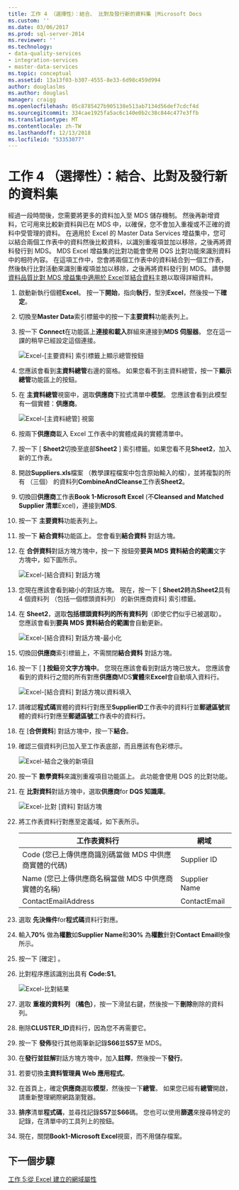 ```yaml
---
title: 工作 4 （選擇性）：結合、 比對及發行新的資料集 |Microsoft Docs
ms.custom: ''
ms.date: 03/06/2017
ms.prod: sql-server-2014
ms.reviewer: ''
ms.technology:
- data-quality-services
- integration-services
- master-data-services
ms.topic: conceptual
ms.assetid: 13a13f03-b307-4555-8e33-6d98c459d994
author: douglaslms
ms.author: douglasl
manager: craigg
ms.openlocfilehash: 05c8785427b905138e513ab7134d56def7cdcf4d
ms.sourcegitcommit: 334cae1925fa5ac6c140e0b2c38c844c477e3ffb
ms.translationtype: MT
ms.contentlocale: zh-TW
ms.lasthandoff: 12/13/2018
ms.locfileid: "53353077"
---
```

# <a name="task-4-optional-combining-matching-and-publishing-new-set-of-data"></a>工作 4 （選擇性）：結合、比對及發行新的資料集
  經過一段時間後，您需要將更多的資料加入至 MDS 儲存機制。 然後再新增資料，它可用來比較新資料與已在 MDS 中，以確保，您不會加入重複或不正確的資料中受管理的資料。 在適用於 Excel 的 Master Data Services 增益集中，您可以結合兩個工作表中的資料然後比較資料，以識別重複項並加以移除，之後再將資料發行到 MDS。 MDS Excel 增益集的比對功能會使用 DQS 比對功能來識別資料中的相符內容。 在這項工作中，您會將兩個工作表中的資料結合到一個工作表，然後執行比對活動來識別重複項並加以移除，之後再將資料發行到 MDS。 請參閱[資料品質比對 MDS 增益集中適用於 Excel](https://msdn.microsoft.com/library/hh548681.aspx)並[結合資料](https://msdn.microsoft.com/library/hh548680.aspx)主題以取得詳細資料。  
  
1.  啟動新執行個體**Excel**。 按一下**開始**，指向**執行**，型別**Excel**，然後按一下**確定**。  
  
2.  切換至**Master Data**索引標籤中的按一下**主要資料**功能表列上。  
  
3.  按一下  **Connect**在功能區上**連接和載入**群組來連接到**MDS 伺服器**。 您在這一課的稍早已經設定這個連接。  
  
     ![Excel-[主要資料] 索引標籤上顯示總管按鈕](../../2014/tutorials/media/et-combinematchandpublishnewsod-01.jpg "Excel-[主要資料] 索引標籤上顯示總管按鈕")  
  
4.  您應該會看到**主資料總管**右邊的窗格。 如果您看不到主資料總管，按一下**顯示總管**功能區上的按鈕。  
  
5.  在 **主資料總管**視窗中，選取**供應商**下拉式清單中**模型**。 您應該會看到此模型有一個實體：**供應商**。  
  
     ![Excel-[主資料總管] 視窗](../../2014/tutorials/media/et-combinematchandpublishnewsod-02.jpg "Excel-[主資料總管] 視窗")  
  
6.  按兩下**供應商**載入 Excel 工作表中的實體成員的實體清單中。  
  
7.  按一下 [ **Sheet2**切換至底部**Sheet2** ] 索引標籤。如果您看不見**Sheet2**，加入新的工作表。  
  
8.  開啟**Suppliers.xls**檔案 （教學課程檔案中包含原始輸入的檔），並將複製的所有 （三個） 的資料列**CombineAndCleanse**工作表**Sheet2**。  
  
9. 切換回**供應商**工作表**Book 1-Microsoft Excel** (不**Cleansed and Matched Supplier 清單**Excel)，連接到**MDS**.  
  
10. 按一下 **主要資料**功能表列上。  
  
11. 按一下 **結合資料**功能區上。 您會看到**結合資料** 對話方塊。  
  
12. 在 **合併資料**對話方塊方塊中，按一下  按鈕旁**要與 MDS 資料結合的範圍**文字方塊中，如下圖所示。  
  
     ![Excel-[結合資料] 對話方塊](../../2014/tutorials/media/et-combinematchandpublishnewsod-03.jpg "Excel-[結合資料] 對話方塊")  
  
13. 您現在應該會看到縮小的對話方塊。 現在，按一下 [ **Sheet2**轉為**Sheet2**具有 4 個資料列 （包括一個標頭資料列） 的新供應商資料] 索引標籤。  
  
14. 在  **Sheet2**，選取**包括標頭資料列的所有資料列**（即使它們似乎已被選取）。 您應該會看到**要與 MDS 資料結合的範圍**會自動更新。  
  
     ![Excel-[結合資料] 對話方塊-最小化](../../2014/tutorials/media/et-combinematchandpublishnewsod-04.jpg "Excel-[結合資料] 對話方塊-最小化")  
  
15. 切換回**供應商**索引標籤上，不需關閉**結合資料** 對話方塊。  
  
16. 按一下 [ **] 按鈕**旁**文字方塊中**。 您現在應該會看到對話方塊已放大。 您應該會看到的資料行之間的所有對應**供應商**MDS**實體**來**Excel**會自動填入資料行。  
  
     ![Excel-[結合資料] 對話方塊以資料填入](../../2014/tutorials/media/et-combinematchandpublishnewsod-05.jpg "Excel-[結合資料] 對話方塊中填入資料")  
  
17. 請確認**程式碼**實體的資料行對應至**SupplierID**工作表中的資料行並**郵遞區號**實體的資料行對應至**郵遞區號**工作表中的資料行。  
  
18. 在 [**合併資料**] 對話方塊中，按一下**結合**。  
  
19. 確認三個資料列已加入至工作表底部，而且應該有色彩標示。  
  
     ![Excel-結合之後的新項目](../../2014/tutorials/media/et-combinematchandpublishnewsod-06.jpg "Excel-結合之後的新項目")  
  
20. 按一下 **數學資料**來識別重複項目功能區上。 此功能會使用 DQS 的比對功能。  
  
21. 在 **比對資料**對話方塊中，選取**供應商**for **DQS 知識庫**。  
  
     ![Excel-比對 [資料] 對話方塊](../../2014/tutorials/media/et-combinematchandpublishnewsod-07.jpg "Excel-比對 [資料] 對話方塊")  
  
22. 將工作表資料行對應至定義域，如下表所示。  
  
    |工作表資料行|網域|  
    |----------------------|------------|  
    |Code (您已上傳供應商識別碼當做 MDS 中供應商實體的代碼)|Supplier ID|  
    |Name (您已上傳供應商名稱當做 MDS 中供應商實體的名稱)|Supplier Name|  
    |ContactEmailAddress|ContactEmail|  
  
23. 選取 **先決條件**for**程式碼**資料行對應。  
  
24. 輸入**70%** 做為**權數**如**Supplier Name**和**30%** 為**權數**針對**Contact Email**映像所示。  
  
25. 按一下 [確定] 。  
  
26. 比對程序應該識別出具有 **Code:S1**。  
  
     ![Excel-比對結果](../../2014/tutorials/media/et-combinematchandpublishnewsod-08.jpg "Excel-比對結果")  
  
27. 選取 **重複的資料列 （橘色）**，按一下滑鼠右鍵，然後按一下**刪除**刪除的資料列。  
  
28. 刪除**CLUSTER_ID**資料行，因為您不再需要它。  
  
29. 按一下 **發佈**發行其他兩筆新記錄**S66**並**S57**至 MDS。  
  
30. 在**發行並註解**對話方塊方塊中，加入**註釋**，然後按一下**發行**。  
  
31. 若要切換**主資料管理員 Web 應用程式**。  
  
32. 在首頁上，確定**供應商**選取**模型**，然後按一下**總管**。 如果您已經有**總管**開啟，請重新整理網際網路瀏覽器。  
  
33. **排序**清單**程式碼**，並尋找記錄**S57**並**S66**碼。 您也可以使用**篩選**來搜尋特定的記錄，在清單中的工具列上的按鈕。  
  
34. 現在，關閉**Book1-Microsoft Excel**視窗，而不用儲存檔案。  
  
## <a name="next-step"></a>下一個步驟  
 [工作 5:從 Excel 建立的網域屬性](../../2014/tutorials/task-5-creating-a-domain-based-attribute-from-excel.md)  
  
  
